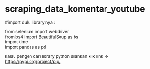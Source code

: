 # scraping_data_komentar_youtube

#import dulu library nya :

from selenium import webdriver <br>
from bs4 import BeautifulSoup as bs <br>
import time <br>
import pandas as pd <br>

kalau pengen cari library python silahkan klik link => <a target="_blank" href="https://pypi.org/project/pip/"> https://pypi.org/project/pip/ </a>
